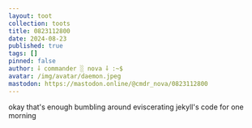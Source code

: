 ```yaml
---
layout: toot
collection: toots
title: 0823112800
date: 2024-08-23
published: true
tags: []
pinned: false
author: ⸸ commander ░ nova ⸸ :~$
avatar: /img/avatar/daemon.jpeg
mastodon: https://mastodon.online/@cmdr_nova/0823112800
---
```


okay that's enough bumbling around eviscerating jekyll's code for one morning
